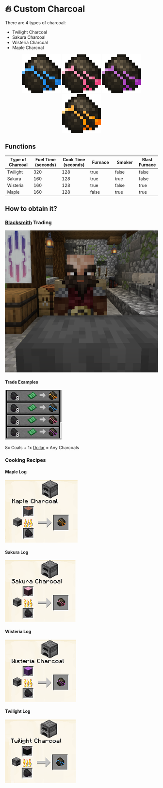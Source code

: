 # 🔥 Custom Charcoal

There are 4 types of charcoal:

* Twilight Charcoal
* Sakura Charcoal
* Wisteria Charcoal
* Maple Charcoal

<div align="center">

<img src="../.gitbook/assets/pixil-frame-0 (7).png" alt="Twilight Charcoal">

 

<img src="../.gitbook/assets/pixil-frame-0 (10).png" alt="Sakura Charcoal">

 

<img src="../.gitbook/assets/pixil-frame-0 (9).png" alt="Wisteria Charcoal">

 

<img src="../.gitbook/assets/pixil-frame-0 (8).png" alt="Maple Charcoal">

</div>

## Functions

<table><thead><tr><th width="150">Type of Charcoal</th><th width="150">Fuel Time (seconds)</th><th width="150">Cook Time (seconds)</th><th width="150" data-type="checkbox">Furnace</th><th width="150" data-type="checkbox">Smoker</th><th data-type="checkbox">Blast Furnace</th></tr></thead><tbody><tr><td>Twilight</td><td>320</td><td>128</td><td>true</td><td>false</td><td>false</td></tr><tr><td>Sakura</td><td>160</td><td>128</td><td>true</td><td>true</td><td>false</td></tr><tr><td>Wisteria</td><td>160</td><td>128</td><td>true</td><td>false</td><td>true</td></tr><tr><td>Maple</td><td>160</td><td>128</td><td>false</td><td>true</td><td>true</td></tr></tbody></table>

## How to obtain it?

### [Blacksmith](broken-reference) Trading

![Trading NPC at the blacksmith](<../.gitbook/assets/image (127).png>)

#### Trade Examples

<div align="left">

<img src="../.gitbook/assets/image (75).png" alt="">

</div>

8x Coals + 1x [Dollar](../old-docs/currencies/dollar.md) = Any Charcoals

### Cooking Recipes

#### Maple Log

<div align="left">

<img src="../.gitbook/assets/image (12).png" alt="">

</div>

#### Sakura Log

<div align="left">

<img src="../.gitbook/assets/image (121).png" alt="">

</div>

#### Wisteria Log

<div align="left">

<img src="../.gitbook/assets/image (146).png" alt="">

</div>

#### Twilight Log

<div align="left">

<img src="../.gitbook/assets/image (41).png" alt="">

</div>
